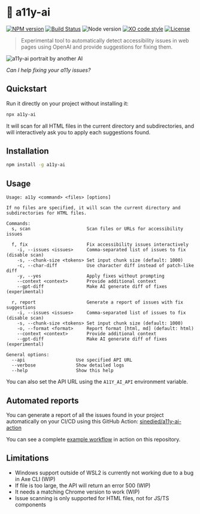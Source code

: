 # :robot: a11y-ai

[![NPM version](https://img.shields.io/npm/v/a11y-ai.svg)](https://www.npmjs.com/package/a11y-ai)
[![Build Status](https://github.com/sinedied/a11y-ai/workflows/build/badge.svg)](https://github.com/sinedied/a11y-ai/actions)
![Node version](https://img.shields.io/node/v/a11y-ai.svg)
[![XO code style](https://img.shields.io/badge/code_style-XO-5ed9c7.svg)](https://github.com/sindresorhus/xo)
[![License](https://img.shields.io/badge/license-MIT-blue.svg)](LICENSE)

> Experimental tool to automatically detect accessibility issues in web pages using OpenAI and provide suggestions for fixing them.

![a11y-ai portrait by another AI](https://user-images.githubusercontent.com/593151/221144683-af658535-500b-4024-afe9-032526b3eec9.png)

*Can I help fixing your a11y issues?*

## Quickstart

Run it directly on your project without installing it:

```bash
npx a11y-ai
```

It will scan for all HTML files in the current directory and subdirectories, and will interactively ask you to apply each suggestions found.

## Installation

```bash
npm install -g a11y-ai
```

## Usage

```
Usage: a11y <command> <files> [options]

If no files are specified, it will scan the current directory and
subdirectories for HTML files.

Commands:
  s, scan                     Scan files or URLs for accessibility issues

  f, fix                      Fix accessibility issues interactively
    -i, --issues <issues>     Comma-separated list of issues to fix (disable scan)
    -s, --chunk-size <tokens> Set input chunk size (default: 1000)
    -c, --char-diff           Use character diff instead of patch-like diff
    -y, --yes                 Apply fixes without prompting
    --context <context>       Provide additional context
    --gpt-diff                Make AI generate diff of fixes (experimental)

  r, report                   Generate a report of issues with fix suggestions
    -i, --issues <issues>     Comma-separated list of issues to fix (disable scan)
    -s, --chunk-size <tokens> Set input chunk size (default: 1000)
    -o, --format <format>     Report format [html, md] (default: html)
    --context <context>       Provide additional context
    --gpt-diff                Make AI generate diff of fixes (experimental)

General options:
  --api                   Use specified API URL
  --verbose               Show detailed logs
  --help                  Show this help
```

You can also set the API URL using the `A11Y_AI_API` environment variable.

## Automated reports

You can generate a report of all the issues found in your project automatically on your CI/CD using this GitHub Action: [sinedied/a11y-ai-action](https://github.com/sinedied/a11y-ai-action)

You can see a complete [example workflow](https://github.com/sinedied/a11y-ai/blob/main/.github/workflows/action.yml) in action on this repository.

## Limitations

- Windows support outside of WSL2 is currently not working due to a bug in Axe CLI (WIP)
- If file is too large, the API will return an error 500 (WIP)
- It needs a matching Chrome version to work (WIP)
- Issue scanning is only supported for HTML files, not for JS/TS components
